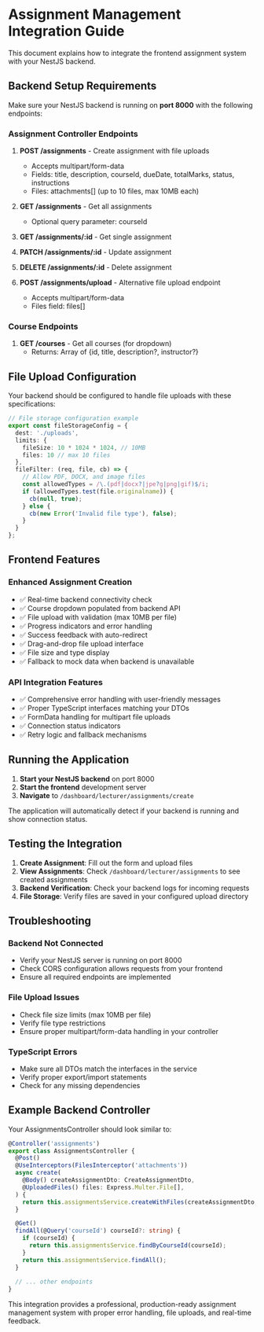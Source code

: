 # Assignment Management Integration Guide

This document explains how to integrate the frontend assignment system with your NestJS backend.

## Backend Setup Requirements

Make sure your NestJS backend is running on **port 8000** with the following endpoints:

### Assignment Controller Endpoints

1. **POST /assignments** - Create assignment with file uploads
   - Accepts multipart/form-data
   - Fields: title, description, courseId, dueDate, totalMarks, status, instructions
   - Files: attachments[] (up to 10 files, max 10MB each)

2. **GET /assignments** - Get all assignments
   - Optional query parameter: courseId

3. **GET /assignments/:id** - Get single assignment

4. **PATCH /assignments/:id** - Update assignment

5. **DELETE /assignments/:id** - Delete assignment

6. **POST /assignments/upload** - Alternative file upload endpoint
   - Accepts multipart/form-data
   - Files field: files[]

### Course Endpoints

1. **GET /courses** - Get all courses (for dropdown)
   - Returns: Array of {id, title, description?, instructor?}

## File Upload Configuration

Your backend should be configured to handle file uploads with these specifications:

```typescript
// File storage configuration example
export const fileStorageConfig = {
  dest: './uploads',
  limits: {
    fileSize: 10 * 1024 * 1024, // 10MB
    files: 10 // max 10 files
  },
  fileFilter: (req, file, cb) => {
    // Allow PDF, DOCX, and image files
    const allowedTypes = /\.(pdf|docx?|jpe?g|png|gif)$/i;
    if (allowedTypes.test(file.originalname)) {
      cb(null, true);
    } else {
      cb(new Error('Invalid file type'), false);
    }
  }
};
```

## Frontend Features

### Enhanced Assignment Creation
- ✅ Real-time backend connectivity check
- ✅ Course dropdown populated from backend API
- ✅ File upload with validation (max 10MB per file)
- ✅ Progress indicators and error handling
- ✅ Success feedback with auto-redirect
- ✅ Drag-and-drop file upload interface
- ✅ File size and type display
- ✅ Fallback to mock data when backend is unavailable

### API Integration Features
- ✅ Comprehensive error handling with user-friendly messages
- ✅ Proper TypeScript interfaces matching your DTOs
- ✅ FormData handling for multipart file uploads
- ✅ Connection status indicators
- ✅ Retry logic and fallback mechanisms

## Running the Application

1. **Start your NestJS backend** on port 8000
2. **Start the frontend** development server
3. **Navigate** to `/dashboard/lecturer/assignments/create`

The application will automatically detect if your backend is running and show connection status.

## Testing the Integration

1. **Create Assignment**: Fill out the form and upload files
2. **View Assignments**: Check `/dashboard/lecturer/assignments` to see created assignments
3. **Backend Verification**: Check your backend logs for incoming requests
4. **File Storage**: Verify files are saved in your configured upload directory

## Troubleshooting

### Backend Not Connected
- Verify your NestJS server is running on port 8000
- Check CORS configuration allows requests from your frontend
- Ensure all required endpoints are implemented

### File Upload Issues
- Check file size limits (max 10MB per file)
- Verify file type restrictions
- Ensure proper multipart/form-data handling in your controller

### TypeScript Errors
- Make sure all DTOs match the interfaces in the service
- Verify proper export/import statements
- Check for any missing dependencies

## Example Backend Controller

Your AssignmentsController should look similar to:

```typescript
@Controller('assignments')
export class AssignmentsController {
  @Post()
  @UseInterceptors(FilesInterceptor('attachments'))
  async create(
    @Body() createAssignmentDto: CreateAssignmentDto,
    @UploadedFiles() files: Express.Multer.File[],
  ) {
    return this.assignmentsService.createWithFiles(createAssignmentDto, files);
  }

  @Get()
  findAll(@Query('courseId') courseId?: string) {
    if (courseId) {
      return this.assignmentsService.findByCourseId(courseId);
    }
    return this.assignmentsService.findAll();
  }
  
  // ... other endpoints
}
```

This integration provides a professional, production-ready assignment management system with proper error handling, file uploads, and real-time feedback.
